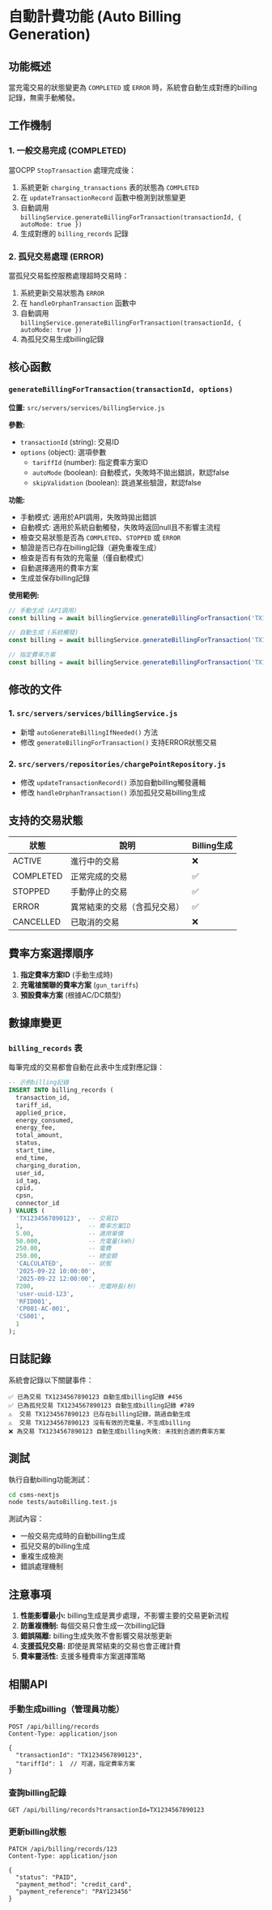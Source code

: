 # 自動計費功能 (Auto Billing Generation)

## 功能概述

當充電交易的狀態變更為 `COMPLETED` 或 `ERROR` 時，系統會自動生成對應的billing記錄，無需手動觸發。

## 工作機制

### 1. 一般交易完成 (COMPLETED)

當OCPP `StopTransaction` 處理完成後：
1. 系統更新 `charging_transactions` 表的狀態為 `COMPLETED`
2. 在 `updateTransactionRecord` 函數中檢測到狀態變更
3. 自動調用 `billingService.generateBillingForTransaction(transactionId, { autoMode: true })`
4. 生成對應的 `billing_records` 記錄

### 2. 孤兒交易處理 (ERROR)

當孤兒交易監控服務處理超時交易時：
1. 系統更新交易狀態為 `ERROR`
2. 在 `handleOrphanTransaction` 函數中
3. 自動調用 `billingService.generateBillingForTransaction(transactionId, { autoMode: true })`
4. 為孤兒交易生成billing記錄

## 核心函數

### `generateBillingForTransaction(transactionId, options)`

**位置:** `src/servers/services/billingService.js`

**參數:**
- `transactionId` (string): 交易ID
- `options` (object): 選項參數
  - `tariffId` (number): 指定費率方案ID
  - `autoMode` (boolean): 自動模式，失敗時不拋出錯誤，默認false
  - `skipValidation` (boolean): 跳過某些驗證，默認false

**功能:**
- 手動模式: 適用於API調用，失敗時拋出錯誤
- 自動模式: 適用於系統自動觸發，失敗時返回null且不影響主流程
- 檢查交易狀態是否為 `COMPLETED`、`STOPPED` 或 `ERROR`
- 驗證是否已存在billing記錄（避免重複生成）
- 檢查是否有有效的充電量（僅自動模式）
- 自動選擇適用的費率方案
- 生成並保存billing記錄

**使用範例:**
```javascript
// 手動生成 (API調用)
const billing = await billingService.generateBillingForTransaction('TX123');

// 自動生成 (系統觸發)
const billing = await billingService.generateBillingForTransaction('TX123', { autoMode: true });

// 指定費率方案
const billing = await billingService.generateBillingForTransaction('TX123', { tariffId: 1 });
```

## 修改的文件

### 1. `src/servers/services/billingService.js`
- 新增 `autoGenerateBillingIfNeeded()` 方法
- 修改 `generateBillingForTransaction()` 支持ERROR狀態交易

### 2. `src/servers/repositories/chargePointRepository.js`
- 修改 `updateTransactionRecord()` 添加自動billing觸發邏輯
- 修改 `handleOrphanTransaction()` 添加孤兒交易billing生成

## 支持的交易狀態

| 狀態 | 說明 | Billing生成 |
|------|------|-------------|
| ACTIVE | 進行中的交易 | ❌ |
| COMPLETED | 正常完成的交易 | ✅ |
| STOPPED | 手動停止的交易 | ✅ |
| ERROR | 異常結束的交易（含孤兒交易） | ✅ |
| CANCELLED | 已取消的交易 | ❌ |

## 費率方案選擇順序

1. **指定費率方案ID** (手動生成時)
2. **充電槍關聯的費率方案** (`gun_tariffs`)
3. **預設費率方案** (根據AC/DC類型)

## 數據庫變更

### `billing_records` 表

每筆完成的交易都會自動在此表中生成對應記錄：

```sql
-- 示例billing記錄
INSERT INTO billing_records (
  transaction_id,
  tariff_id,
  applied_price,
  energy_consumed,
  energy_fee,
  total_amount,
  status,
  start_time,
  end_time,
  charging_duration,
  user_id,
  id_tag,
  cpid,
  cpsn,
  connector_id
) VALUES (
  'TX1234567890123',  -- 交易ID
  1,                  -- 費率方案ID
  5.00,               -- 適用單價
  50.000,             -- 充電量(kWh)
  250.00,             -- 電費
  250.00,             -- 總金額
  'CALCULATED',       -- 狀態
  '2025-09-22 10:00:00',
  '2025-09-22 12:00:00',
  7200,               -- 充電時長(秒)
  'user-uuid-123',
  'RFID001',
  'CP001-AC-001',
  'CS001',
  1
);
```

## 日誌記錄

系統會記錄以下關鍵事件：

```
✅ 已為交易 TX1234567890123 自動生成billing記錄 #456
✅ 已為孤兒交易 TX1234567890123 自動生成billing記錄 #789
⚠️  交易 TX1234567890123 已存在billing記錄，跳過自動生成
⚠️  交易 TX1234567890123 沒有有效的充電量，不生成billing
❌ 為交易 TX1234567890123 自動生成billing失敗: 未找到合適的費率方案
```

## 測試

執行自動billing功能測試：

```bash
cd csms-nextjs
node tests/autoBilling.test.js
```

測試內容：
- 一般交易完成時的自動billing生成
- 孤兒交易的billing生成
- 重複生成檢測
- 錯誤處理機制

## 注意事項

1. **性能影響最小:** billing生成是異步處理，不影響主要的交易更新流程
2. **防重複機制:** 每個交易只會生成一次billing記錄
3. **錯誤隔離:** billing生成失敗不會影響交易狀態更新
4. **支援孤兒交易:** 即使是異常結束的交易也會正確計費
5. **費率靈活性:** 支援多種費率方案選擇策略

## 相關API

### 手動生成billing（管理員功能）
```http
POST /api/billing/records
Content-Type: application/json

{
  "transactionId": "TX1234567890123",
  "tariffId": 1  // 可選，指定費率方案
}
```

### 查詢billing記錄
```http
GET /api/billing/records?transactionId=TX1234567890123
```

### 更新billing狀態
```http
PATCH /api/billing/records/123
Content-Type: application/json

{
  "status": "PAID",
  "payment_method": "credit_card",
  "payment_reference": "PAY123456"
}
```
